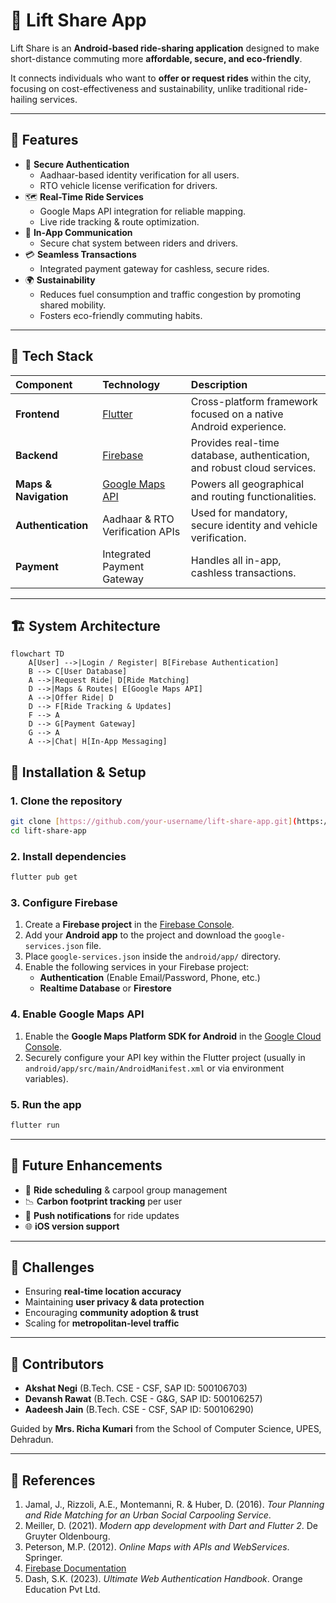 # 🚗 Lift Share App

Lift Share is an **Android-based ride-sharing application** designed to make short-distance commuting more **affordable, secure, and eco-friendly**.

It connects individuals who want to **offer or request rides** within the city, focusing on cost-effectiveness and sustainability, unlike traditional ride-hailing services.

---

## 📌 Features

- 🔐 **Secure Authentication**
    - Aadhaar-based identity verification for all users.
    - RTO vehicle license verification for drivers.
- 🗺️ **Real-Time Ride Services**
    - Google Maps API integration for reliable mapping.
    - Live ride tracking & route optimization.
- 💬 **In-App Communication**
    - Secure chat system between riders and drivers.
- 💳 **Seamless Transactions**
    - Integrated payment gateway for cashless, secure rides.
- 🌍 **Sustainability**
    - Reduces fuel consumption and traffic congestion by promoting shared mobility.
    - Fosters eco-friendly commuting habits.

---

## 📱 Tech Stack

| Component | Technology | Description |
| :--- | :--- | :--- |
| **Frontend** | [Flutter](https://flutter.dev/) | Cross-platform framework focused on a native Android experience. |
| **Backend** | [Firebase](https://firebase.google.com/) | Provides real-time database, authentication, and robust cloud services. |
| **Maps & Navigation** | [Google Maps API](https://developers.google.com/maps) | Powers all geographical and routing functionalities. |
| **Authentication** | Aadhaar & RTO Verification APIs | Used for mandatory, secure identity and vehicle verification. |
| **Payment** | Integrated Payment Gateway | Handles all in-app, cashless transactions. |

---

## 🏗️ System Architecture

```mermaid
flowchart TD
    A[User] -->|Login / Register| B[Firebase Authentication]
    B --> C[User Database]
    A -->|Request Ride| D[Ride Matching]
    D -->|Maps & Routes| E[Google Maps API]
    A -->|Offer Ride| D
    D --> F[Ride Tracking & Updates]
    F --> A
    D --> G[Payment Gateway]
    G --> A
    A -->|Chat| H[In-App Messaging]
```
## 🚀 Installation & Setup

### 1. Clone the repository

```bash
git clone [https://github.com/your-username/lift-share-app.git](https://github.com/your-username/lift-share-app.git)
cd lift-share-app
```
### 2. Install dependencies

```bash
flutter pub get
```
### 3. Configure Firebase

1.  Create a **Firebase project** in the [Firebase Console](https://console.firebase.google.com/).
2.  Add your **Android app** to the project and download the `google-services.json` file.
3.  Place `google-services.json` inside the `android/app/` directory.
4.  Enable the following services in your Firebase project:
    * **Authentication** (Enable Email/Password, Phone, etc.)
    * **Realtime Database** or **Firestore**

### 4. Enable Google Maps API

1.  Enable the **Google Maps Platform SDK for Android** in the [Google Cloud Console](https://console.cloud.google.com/).
2.  Securely configure your API key within the Flutter project (usually in `android/app/src/main/AndroidManifest.xml` or via environment variables).

### 5. Run the app

```bash
flutter run
```
---

## 🚀 Future Enhancements

- 🚦 **Ride scheduling** & carpool group management
- 📉 **Carbon footprint tracking** per user
- 🔔 **Push notifications** for ride updates
- 🌐 **iOS version support**

---

## 🧩 Challenges

- Ensuring **real-time location accuracy**
- Maintaining **user privacy & data protection**
- Encouraging **community adoption & trust**
- Scaling for **metropolitan-level traffic**

---

## 🙌 Contributors

- **Akshat Negi** (B.Tech. CSE - CSF, SAP ID: 500106703)
- **Devansh Rawat** (B.Tech. CSE - G&G, SAP ID: 500106257)
- **Aadeesh Jain** (B.Tech. CSE - CSF, SAP ID: 500106290)

Guided by **Mrs. Richa Kumari** from the School of Computer Science, UPES, Dehradun.

---

## 📖 References

1. Jamal, J., Rizzoli, A.E., Montemanni, R. & Huber, D. (2016). *Tour Planning and Ride Matching for an Urban Social Carpooling Service*.
2. Meiller, D. (2021). *Modern app development with Dart and Flutter 2*. De Gruyter Oldenbourg.
3. Peterson, M.P. (2012). *Online Maps with APIs and WebServices*. Springer.
4. [Firebase Documentation](https://firebase.google.com/docs)
5. Dash, S.K. (2023). *Ultimate Web Authentication Handbook*. Orange Education Pvt Ltd.  
